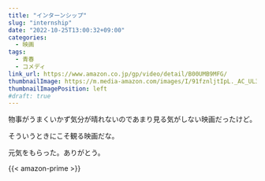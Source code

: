 ```yaml
---
title: "インターンシップ"
slug: "internship"
date: "2022-10-25T13:00:32+09:00"
categories:
  - 映画
tags:
  - 青春
  - コメディ
link_url: https://www.amazon.co.jp/gp/video/detail/B00UMB9MFG/
thumbnailImage: https://m.media-amazon.com/images/I/91fznljtIpL._AC_UL320_.jpg
thumbnailImagePosition: left
#draft: true
---
```

物事がうまくいかず気分が晴れないのであまり見る気がしない映画だったけど。
<!--more-->
そういうときにこそ観る映画だな。

元気をもらった。ありがとう。

{{< amazon-prime >}}
